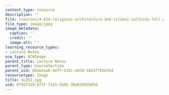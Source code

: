 ```yaml
---
content_type: resource
description: ''
file: /courses/4-614-religious-architecture-and-islamic-cultures-fall-2002/0f95f319873ff1d15b8530a83662605d_SLD52.jpg
file_type: image/jpeg
image_metadata:
  caption: ''
  credit: ''
  image-alt: ''
learning_resource_types:
- Lecture Notes
ocw_type: OCWImage
parent_title: Lecture Notes
parent_type: CourseSection
parent_uid: 68abeaab-4eff-532c-e858-18d3ffb567bd
resourcetype: Image
title: SLD52.jpg
uid: 0f95f319-873f-f1d1-5b85-30a83662605d
---
```

